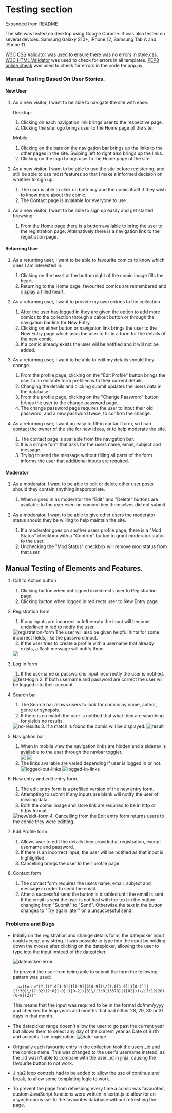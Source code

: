 # Testing section

Expanded from [README](https://github.com/bob134552/comics/blob/master/README.md)

The site was tested on desktop using Google Chrome.
It was also tested on several devices: Samsung Galaxy S10+, iPhone 12, Samsung Tab A and iPhone 11.

[W3C CSS Validator](https://jigsaw.w3.org/css-validator/) was used to ensure there was no errors in style.css.
[W3C HTML Validator](https://validator.w3.org/) was used to check for errors in all templates.
[PEP8 online check](http://pep8online.com/) was used to check for errors in the code for app.py. 

### Manual Testing Based On User Stories.

#### New User

1. As a new visitor, I want to be able to navigate the site with ease.
    
    Desktop:  
    1. Clicking on each navigation link brings user to the respective page.  
    2. Clicking the site logo brings user to the Home page of the site.

    Mobile:  
    1. Clicking on the bars on the navigation bar brings up the links to the other pages in the site. Swiping left to right also
        brings up the links.  
    2. Clicking on the logo brings user to the Home page of the site.

2. As a new visitor, I want to be able to use the site before registering, 
   and still be able to use most features so that I make a informed decision on whether to sign up.  
   
   1. The user is able to click on both buy and the comic itself if they wish to know more about the comic.
   2. The Contact page is avialable for everyone to use.

3. As a new visitor, I want to be able to sign up easily and get started browsing.

    1. From the Home page there is a button available to bring the user to the registration page.
        Alternatively there is a navigation link to the registration page.

#### Returning User
1. As a returning user, I want to be able to favourite comics to know which ones I am interested in.

    1. Clicking on the heart at the bottom right of the comic image fills the heart.
    2. Returning to the Home page, favourited comics are remembered and display a filled heart.

2. As a returning user, I want to provide my own entries to the collection.

    1. After the user has logged in they are given the option to add more comics to the collection through a callout button
        or through the navigation bar link for New Entry.
    2. Clicking on either button or navigation link brings the user to the New Entry page which asks the user to fill in a form for 
        the details of the new comic.
    3. If a comic already exists the user will be notified and it will not be added.

3. As a returning user, I want to be able to edit my details should they change.

    1. From the profile page, clicking on the "Edit Profile" button brings the user to an editable form prefilled with their current details.
    2. Changing the details and clicking submit updates the users data in the database.
    3. From the profile page, clicking on the "Change Password" button brings the user to the change password page.
    4. The change password page requires the user to input their old password, and a new password twice, to confirm the change.

4. As a returning user, I want an easy to fill-in contact form, so I can contact the owner of the site for new ideas, or to help moderate the site.

    1. The contact page is available from the navigation bar.
    2. It is a simple form that asks for the users name, email, subject and message.
    3. Trying to send the message without filling all parts of the form informs the user that additional inputs are required.

#### Moderator

1. As a moderator, I want to be able to edit or delete other user posts should they contain anything inappropriate.

    1. When signed in as moderator the "Edit" and "Delete" buttons are available to the user even on comics they themselves did not submit.
    
2. As a moderator, I want to be able to give other users the moderator status should they be willing to help maintain the site.

    1. If a moderator goes on another users profile page, there is a "Mod Status" checkbox with a "Confirm" button to grant moderator status to the user.
    2. Unchecking the "Mod Status" checkbox will remove mod status from that user.

## Manual Testing of Elements and Features.

1. Call to Action button
    1. Clicking button when not signed in redirects user to Registration page.
    2. Clicking button when logged in redirects user to New Entry page.

2. Registration form
    1. If any inputs are incorrect or left empty the input will become underlined in red to notify the user.
    <img src="/static/images/registration-form.jpg" alt="registration-form">
    The user will also be given helpful hints for some incorrect fields, like the password input.

    2. If the user tries to create a profile with a username that already exists, a flash message will notify them.
    <img src="/static/images/registration-user.jpg">

3. Log In form
    1. If the username or password is input incorrectly the user is notified.
    <img src="/static/images/login-test.jpg" alt="test-login">
    2. If both username and password are correct the user will be logged into their account.

4. Search bar
    1. The Search bar allows users to look for comics by name, author, genre or synopsis.
    2. If there is no match the user is notified that what they are searching for yields no results.
    <img src="/static/images/no-results.jpg" alt="no-results">
    3. If a match is found the comic will be displayed.
    <img src="/static/images/search.jpg" alt="result">

5. Navigation bar
    1. When in mobile view the navigation links are hidden and a sidenav is available to the user through the navbar toggler.  
    <img src="/static/images/toggler1.jpg">   <img src="/static/images/toggler2.jpg">  
    2. The links available are varied depending if user is logged in or not.  
    <img src="/static/images/logged-out.jpg" alt="logged-out-links">  <img src="/static/images/logged-in.jpg" alt="logged-in-links">

6. New entry and edit entry form.
    1. The edit entry form is a prefilled version of the new entry form.
    2. Attempting to submit if any inputs are blank will notify the user of missing data.
    3. Both the comic image and store link are required to be in http or https format.
    <img src="/static/images/new-edit-form.jpg" alt="new/eidt-form">
    4. Cancelling from the Edit entry form returns users to the comic they were editting.

7. Edit Profile form
    1. Allows user to edit the details they provided at registration, except username and password.
    2. If there is an incorrect input, the user will be notified as that input is highlighted.
    3. Cancelling brings the user to their profile page.

8. Contact form
    1. The contact form requires the users name, email, subject and message in order to send the email.
    2. After a successful send the button is disabled until the email is sent. If the email is sent the user is notified with the text in the button changing 
        from "Submit" to "Sent!". Otherwise the text in the button changes to "Try again later" on a unsuccessful send.

### Problems and Bugs

- Intially on the registration and change details form, the datepicker input could accept any string. It was possible to type into the input by holding down the mouse after clicking on the datepicker,
    allowing the user to type into the input instead of the datepicker.

    <img src="/static/images/datepicker.jpg" alt="datepicker-error">
    
    To prevent the user from being able to submit the form the following pattern was used:

        pattern="(?:((?:0[1-9]|1[0-9]|2[0-9])\/(?:0[1-9]|1[0-2])|(?:30)\/(?!02)(?:0[1-9]|1[0-2])|31\/(?:0[13578]|1[02]))\/(?:19|20)[0-9]{2})"
    This means that the input was required to be in the format dd/mm/yyyy and checked for leap years and months that had either 28, 29, 30 or 31 days in that month.
- The datapicker range doesn't allow the user to go past the current year but allows them to select any day of the current year as Date of Birth
    and accepts it on registration.
    <img src="/static/images/date-regi.jpg" alt="date-range">
- Originally each favourite entry in the collection took the users _id and the comics name. This was changed to the user's username instead, as the _id wasn't able to compare with the user._id in jinja,
    causing the favourite button to not work.
- Jinja2 loop controls had to be added to allow the use of continue and break, to allow some templating logic to work.
- To prevent the page from refreshing every time a comic was favourited, custom JavaScript functions were written in script.js to allow for an asynchronous call to the favourites database without refreshing the page.